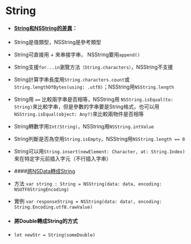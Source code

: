# String

* #### [String和NSString的差異](http://www.cnblogs.com/dsxniubility/p/4784124.html?utm_source=tuicool&utm_medium=referral)：
 * String是值類型，NSString是參考類型
 * String可直接用 + 來串接字串， NSString要用```append()```
 * String支援```for...in```瀏覽方法```（String.characters）```，NSString不支援
 * String計算字串長度用```String.characters.count```或```String.lengthOfBytes(using: .utf8)```；NSString用```NSString.length```
 * String用 ```==``` 比較兩字串是否相等，NSString用 ```NSString.isEqual(to: String)```來比較字串，但是參數的字串要是String格式，也可以用```NSString.isEqual(object: Any?)```來比較兩物件是否相等
 * String轉數字用```Int(String)```，NSString用```NSString.intValue```
 * String判斷是否為空用```String.isEmpty```，NSString用```NSString.length == 0```
 * String可以用```String.insert(newElement: Character, at: String.Index)```來在特定字元前插入字元（不行插入字串）

* ####[將NSData轉成String](https://medium.com/@tuzaiz/swift-nsdata-string-323ed8a7e3cc#.ht97pz195)

 * 方法
```var string : String = NSString(data: data, encoding: NSUTF8StringEncoding)```

 * 實例
```var responseString = NSString(data: data!, encoding: String.Encoding.utf8.rawValue)```

* #### 將Double轉成String的方式
 * ```let newStr = String(someDouble)```
